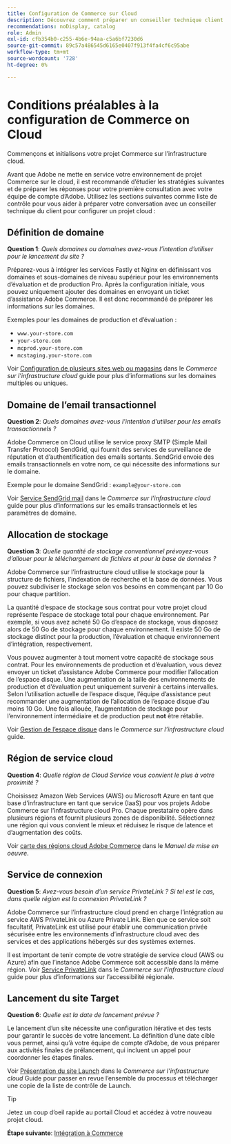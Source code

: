 ```yaml
---
title: Configuration de Commerce sur Cloud
description: Découvrez comment préparer un conseiller technique client Adobe pour approvisionner votre Adobe Commerce en projets d’infrastructure cloud.
recommendations: noDisplay, catalog
role: Admin
exl-id: cfb354b0-c255-4b6e-94aa-c5a6bf7230d6
source-git-commit: 89c57a486545d6165e0407f913f4fa4cf6c95abe
workflow-type: tm+mt
source-wordcount: '728'
ht-degree: 0%

---
```


# Conditions préalables à la configuration de Commerce on Cloud

Commençons et initialisons votre projet Commerce sur l’infrastructure cloud.

Avant que Adobe ne mette en service votre environnement de projet Commerce sur le cloud, il est recommandé d’étudier les stratégies suivantes et de préparer les réponses pour votre première consultation avec votre équipe de compte d’Adobe. Utilisez les sections suivantes comme liste de contrôle pour vous aider à préparer votre conversation avec un conseiller technique du client pour configurer un projet cloud :

## Définition de domaine

**Question 1**: _Quels domaines ou domaines avez-vous l’intention d’utiliser pour le lancement du site ?_

Préparez-vous à intégrer les services Fastly et Nginx en définissant vos domaines et sous-domaines de niveau supérieur pour les environnements d’évaluation et de production Pro. Après la configuration initiale, vous pouvez uniquement ajouter des domaines en envoyant un ticket d’assistance Adobe Commerce. Il est donc recommandé de préparer les informations sur les domaines.

Exemples pour les domaines de production et d’évaluation :

- `www.your-store.com`
- `your-store.com`
- `mcprod.your-store.com`
- `mcstaging.your-store.com`

Voir [Configuration de plusieurs sites web ou magasins](../cloud-guide/store/multiple-sites.md) dans le _Commerce sur l’infrastructure cloud_ guide pour plus d’informations sur les domaines multiples ou uniques.

## Domaine de l’email transactionnel

**Question 2**: _Quels domaines avez-vous l’intention d’utiliser pour les emails transactionnels ?_

Adobe Commerce on Cloud utilise le service proxy SMTP (Simple Mail Transfer Protocol) SendGrid, qui fournit des services de surveillance de réputation et d’authentification des emails sortants. SendGrid envoie des emails transactionnels en votre nom, ce qui nécessite des informations sur le domaine.

Exemple pour le domaine SendGrid : `example@your-store.com`

Voir [Service SendGrid mail](../cloud-guide/project/sendgrid.md) dans le _Commerce sur l’infrastructure cloud_ guide pour plus d’informations sur les emails transactionnels et les paramètres de domaine.

## Allocation de stockage

**Question 3**: _Quelle quantité de stockage conventionnel prévoyez-vous d’allouer pour le téléchargement de fichiers et pour la base de données ?_

Adobe Commerce sur l’infrastructure cloud utilise le stockage pour la structure de fichiers, l’indexation de recherche et la base de données. Vous pouvez subdiviser le stockage selon vos besoins en commençant par 10 Go pour chaque partition.

La quantité d’espace de stockage sous contrat pour votre projet cloud représente l’espace de stockage total pour chaque environnement. Par exemple, si vous avez acheté 50 Go d’espace de stockage, vous disposez alors de 50 Go de stockage pour chaque environnement. Il existe 50 Go de stockage distinct pour la production, l’évaluation et chaque environnement d’intégration, respectivement.

Vous pouvez augmenter à tout moment votre capacité de stockage sous contrat. Pour les environnements de production et d’évaluation, vous devez envoyer un ticket d’assistance Adobe Commerce pour modifier l’allocation de l’espace disque. Une augmentation de la taille des environnements de production et d’évaluation peut uniquement survenir à certains intervalles. Selon l’utilisation actuelle de l’espace disque, l’équipe d’assistance peut recommander une augmentation de l’allocation de l’espace disque d’au moins 10 Go. Une fois allouée, l’augmentation de stockage pour l’environnement intermédiaire et de production peut **not** être rétablie.

Voir [Gestion de l’espace disque](../cloud-guide/storage/manage-disk-space.md) dans le _Commerce sur l’infrastructure cloud_ guide.

## Région de service cloud

**Question 4**: _Quelle région de Cloud Service vous convient le plus à votre proximité ?_

Choisissez Amazon Web Services (AWS) ou Microsoft Azure en tant que base d’infrastructure en tant que service (IaaS) pour vos projets Adobe Commerce sur l’infrastructure cloud Pro. Chaque prestataire opère dans plusieurs régions et fournit plusieurs zones de disponibilité. Sélectionnez une région qui vous convient le mieux et réduisez le risque de latence et d’augmentation des coûts.

Voir [carte des régions cloud Adobe Commerce](https://experienceleague.adobe.com/docs/commerce-operations/implementation-playbook/infrastructure/cloud/regions.html) dans le _Manuel de mise en oeuvre_.

## Service de connexion

**Question 5**: _Avez-vous besoin d’un service PrivateLink ? Si tel est le cas, dans quelle région est la connexion PrivateLink ?_

Adobe Commerce sur l’infrastructure cloud prend en charge l’intégration au service AWS PrivateLink ou Azure Private Link. Bien que ce service soit facultatif, PrivateLink est utilisé pour établir une communication privée sécurisée entre les environnements d’infrastructure cloud avec des services et des applications hébergés sur des systèmes externes.

Il est important de tenir compte de votre stratégie de service cloud (AWS ou Azure) afin que l’instance Adobe Commerce soit accessible dans la même région. Voir [Service PrivateLink](../cloud-guide/development/privatelink-service.md) dans le _Commerce sur l’infrastructure cloud_ guide pour plus d’informations sur l’accessibilité régionale.

## Lancement du site Target

**Question 6**: _Quelle est la date de lancement prévue ?_

Le lancement d’un site nécessite une configuration itérative et des tests pour garantir le succès de votre lancement. La définition d’une date cible vous permet, ainsi qu’à votre équipe de compte d’Adobe, de vous préparer aux activités finales de prélancement, qui incluent un appel pour coordonner les étapes finales.

Voir [Présentation du site Launch](../cloud-guide/launch/overview.md) dans le _Commerce sur l’infrastructure cloud_ Guide pour passer en revue l’ensemble du processus et télécharger une copie de la liste de contrôle de Launch.

>[!TIP]
>
> Jetez un coup d’oeil rapide au portail Cloud et accédez à votre nouveau projet cloud.
>
>**Étape suivante**: [Intégration à Commerce](onboarding.md)
